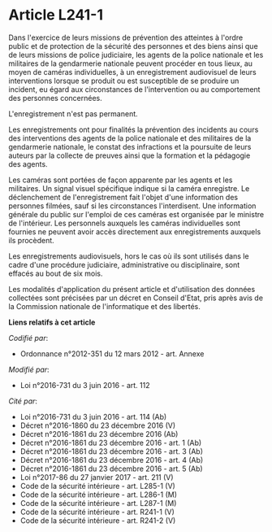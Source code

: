 # Article L241-1

Dans l'exercice de leurs missions de prévention des atteintes à l'ordre public et de protection de la sécurité des personnes
et des biens ainsi que de leurs missions de police judiciaire, les agents de la police nationale et les militaires de la
gendarmerie nationale peuvent procéder en tous lieux, au moyen de caméras individuelles, à un enregistrement audiovisuel de
leurs interventions lorsque se produit ou est susceptible de se produire un incident, eu égard aux circonstances de
l'intervention ou au comportement des personnes concernées.

L'enregistrement n'est pas permanent.

Les enregistrements ont pour finalités la prévention des incidents au cours des interventions des agents de la police
nationale et des militaires de la gendarmerie nationale, le constat des infractions et la poursuite de leurs auteurs par la
collecte de preuves ainsi que la formation et la pédagogie des agents.

Les caméras sont portées de façon apparente par les agents et les militaires. Un signal visuel spécifique indique si la
caméra enregistre. Le déclenchement de l'enregistrement fait l'objet d'une information des personnes filmées, sauf si les
circonstances l'interdisent. Une information générale du public sur l'emploi de ces caméras est organisée par le ministre de
l'intérieur. Les personnels auxquels les caméras individuelles sont fournies ne peuvent avoir accès directement aux
enregistrements auxquels ils procèdent.

Les enregistrements audiovisuels, hors le cas où ils sont utilisés dans le cadre d'une procédure judiciaire, administrative
ou disciplinaire, sont effacés au bout de six mois.

Les modalités d'application du présent article et d'utilisation des données collectées sont précisées par un décret en
Conseil d'Etat, pris après avis de la Commission nationale de l'informatique et des libertés.

**Liens relatifs à cet article**

_Codifié par_:

  - Ordonnance n°2012-351 du 12 mars 2012 - art. Annexe

_Modifié par_:

  - Loi n°2016-731 du 3 juin 2016 - art. 112

_Cité par_:

  - Loi n°2016-731 du 3 juin 2016 - art. 114 (Ab)
  - Décret n°2016-1860 du 23 décembre 2016 (V)
  - Décret n°2016-1861 du 23 décembre 2016 (Ab)
  - Décret n°2016-1861 du 23 décembre 2016 - art. 1 (Ab)
  - Décret n°2016-1861 du 23 décembre 2016 - art. 3 (Ab)
  - Décret n°2016-1861 du 23 décembre 2016 - art. 4 (Ab)
  - Décret n°2016-1861 du 23 décembre 2016 - art. 5 (Ab)
  - Loi n°2017-86 du 27 janvier 2017 - art. 211 (V)
  - Code de la sécurité intérieure - art. L285-1 (V)
  - Code de la sécurité intérieure - art. L286-1 (M)
  - Code de la sécurité intérieure - art. L287-1 (M)
  - Code de la sécurité intérieure - art. R241-1 (V)
  - Code de la sécurité intérieure - art. R241-2 (V)
